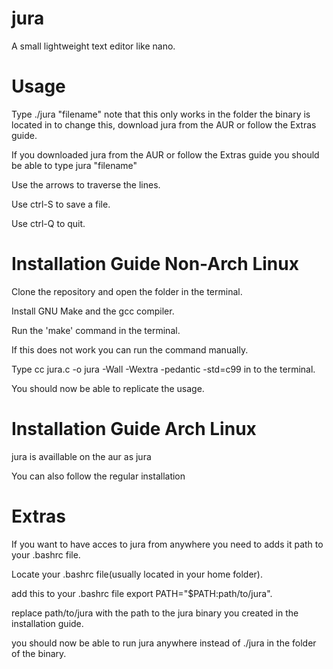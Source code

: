 # jura
A small lightweight text editor like nano.

# Usage
Type ./jura "filename" note that this only works in the folder the binary is located in to change this, download jura from the AUR or follow the Extras guide.

If you downloaded jura from the AUR or follow the Extras guide you should be able to type jura "filename"

Use the arrows to traverse the lines.

Use ctrl-S to save a file.

Use ctrl-Q to quit.

# Installation Guide Non-Arch Linux
Clone the repository and open the folder in the terminal.

Install GNU Make and the gcc compiler.

Run the 'make' command in the terminal.

If this does not work you can run the command manually.

Type cc jura.c -o jura -Wall -Wextra -pedantic -std=c99 in to the terminal.

You should now be able to replicate the usage.

# Installation Guide Arch Linux
jura is availlable on the aur as jura

You can also follow the regular installation

# Extras
If you want to have acces to jura from anywhere you need to adds it path to your .bashrc file.

Locate your .bashrc file(usually located in your home folder).

add this to your .bashrc file export PATH="$PATH:path/to/jura".

replace path/to/jura with the path to the jura binary you created in the installation guide.

you should now be able to run jura anywhere instead of ./jura in the folder of the binary.


